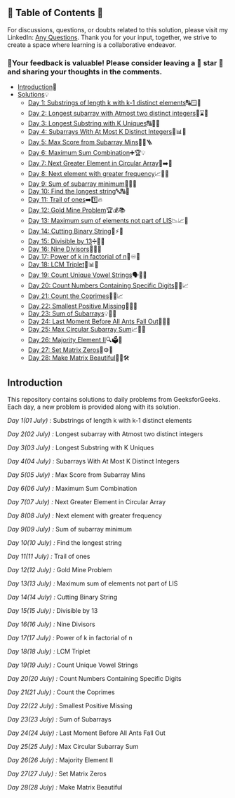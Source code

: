 ## 📜 Table of Contents 📜

For discussions, questions, or doubts related to this solution, please visit my LinkedIn: [Any Questions](https://www.linkedin.com/in/patel-hetkumar-sandipbhai-8b110525a). Thank you for your input, together, we strive to create a space where learning is a collaborative endeavor.

### 🔮Your feedback is valuable! Please consider leaving a 🌟 star 🌟 and sharing your thoughts in the comments.

- [Introduction](../README.md)📝
- [Solutions]()💡
  - [Day 1: Substrings of length k with k-1 distinct elements](01(July)%20Substrings%20of%20length%20k%20with%20k-1%20distinct%20elements.md)🔠🪟🧮
  - [Day 2: Longest subarray with Atmost two distinct integers](02(July)%20Longest%20subarray%20with%20Atmost%20two%20distinct%20integers.md)🔢⌛🐇
  - [Day 3: Longest Substring with K Uniques](03(July)%20Longest%20Substring%20with%20K%20Uniques.md)🔠🧩📘
  - [Day 4: Subarrays With At Most K Distinct Integers](04(July)%20Subarrays%20With%20At%20Most%20K%20Distinct%20Integers.md)🔢📊🧵
  - [Day 5: Max Score from Subarray Mins](05(July)%20Max%20Score%20from%20Subarray%20Mins.md)🧠💯🪜
  - [Day 6: Maximum Sum Combination](06(July)%20Maximum%20Sum%20Combination.md)➕🏆💡
  - [Day 7: Next Greater Element in Circular Array](07(July)%20Next%20Greater%20Element%20in%20Circular%20Array.md)🔁➡️🔄
  - [Day 8: Next element with greater frequency](08(July)%20Next%20element%20with%20greater%20frequency.md)📈🧺🧮
  - [Day 9: Sum of subarray minimum](09(July)%20Sum%20of%20subarray%20minimum.md)🔢➕🔄
  - [Day 10: Find the longest string](10(July)%20Find%20the%20longest%20string.md)🔤🔠📝
  - [Day 11: Trail of ones](11(July)%20Trail%20of%20ones.md)➡️1️⃣🔥
  - [Day 12: Gold Mine Problem](12(July)%20Gold%20Mine%20Problem.md)🏆💰📚
  - [Day 13: Maximum sum of elements not part of LIS](13(July)%20Maximum%20sum%20of%20elements%20not%20part%20of%20LIS.md)📉📈🔢
  - [Day 14: Cutting Binary String](14(July)%20Cutting%20Binary%20String.md)🎯⚡🔪
  - [Day 15: Divisible by 13](15(July)%20Divisible%20by%2013.md)➗🔢📍
  - [Day 16: Nine Divisors](16(July)%20Nine%20Divisors.md)🔢📐📘
  - [Day 17: Power of k in factorial of n](17(July)%20Power%20of%20k%20in%20factorial%20of%20n.md)📐♾️📝
  - [Day 18: LCM Triplet](18(July)%20LCM%20Triplet.md)🧮📊📐
  - [Day 19: Count Unique Vowel Strings](19(July)%20Count%20Unique%20Vowel%20Strings.md)🗣️🔄🔤
  - [Day 20: Count Numbers Containing Specific Digits](20(July)%20Count%20Numbers%20Containing%20Specific%20Digits.md)🔢📍📈
  - [Day 21: Count the Coprimes](21(July)%20Count%20the%20Coprimes.md)🧮🟰📈
  - [Day 22: Smallest Positive Missing](22(July)%20Smallest%20Positive%20Missing.md)🧩🔄📍
  - [Day 23: Sum of Subarrays](23(July)%20Sum%20of%20Subarrays.md)💡📐🧩
  - [Day 24: Last Moment Before All Ants Fall Out](24(July)%20Last%20Moment%20Before%20All%20Ants%20Fall%20Out.md)🐜🎯📐
  - [Day 25: Max Circular Subarray Sum](25(July)%20Max%20Circular%20Subarray%20Sum.md)📈🔄🔑
  - [Day 26: Majority Element II](26(July)%20Majority%20Element%20II.md)🔍🗳️🔢
  - [Day 27: Set Matrix Zeros](27(July)%20Set%20Matrix%20Zeros.md)🧩⚙️🧮
  - [Day 28: Make Matrix Beautiful](28(July)%20Make%20Matrix%20Beautiful.md)🎨🔄🛠️	








## Introduction

This repository contains solutions to daily problems from GeeksforGeeks. Each day, a new problem is provided along with its solution.

*Day 1(01 July) :* Substrings of length k with k-1 distinct elements

*Day 2(02 July) :* Longest subarray with Atmost two distinct integers

*Day 3(03 July) :* Longest Substring with K Uniques

*Day 4(04 July) :* Subarrays With At Most K Distinct Integers

*Day 5(05 July) :* Max Score from Subarray Mins

*Day 6(06 July) :* Maximum Sum Combination

*Day 7(07 July) :* Next Greater Element in Circular Array

*Day 8(08 July) :* Next element with greater frequency

*Day 9(09 July) :* Sum of subarray minimum

*Day 10(10 July) :* Find the longest string

*Day 11(11 July) :* Trail of ones

*Day 12(12 July) :* Gold Mine Problem 

*Day 13(13 July) :* Maximum sum of elements not part of LIS

*Day 14(14 July) :* Cutting Binary String

*Day 15(15 July) :* Divisible by 13

*Day 16(16 July) :* Nine Divisors 

*Day 17(17 July) :* Power of k in factorial of n

*Day 18(18 July) :* LCM Triplet 

*Day 19(19 July) :* Count Unique Vowel Strings 

*Day 20(20 July) :* Count Numbers Containing Specific Digits 

*Day 21(21 July) :* Count the Coprimes

*Day 22(22 July) :* Smallest Positive Missing

*Day 23(23 July) :* Sum of Subarrays 

*Day 24(24 July) :* Last Moment Before All Ants Fall Out 

*Day 25(25 July) :* Max Circular Subarray Sum 

*Day 26(26 July) :* Majority Element II 

*Day 27(27 July) :* Set Matrix Zeros

*Day 28(28 July) :* Make Matrix Beautiful

<!--*Day 29(29 July) :* Split Array Largest Sum 

*Day 30(30 July) :* Max min Height-->
